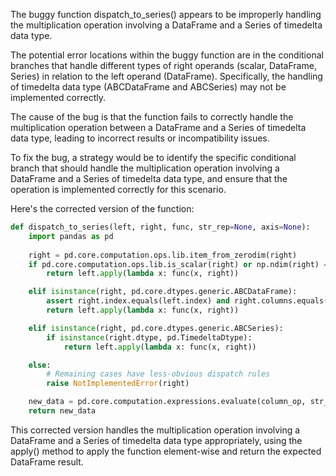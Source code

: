 The buggy function dispatch_to_series() appears to be improperly handling the multiplication operation involving a DataFrame and a Series of timedelta data type.

The potential error locations within the buggy function are in the conditional branches that handle different types of right operands (scalar, DataFrame, Series) in relation to the left operand (DataFrame). Specifically, the handling of timedelta data type (ABCDataFrame and ABCSeries) may not be implemented correctly.

The cause of the bug is that the function fails to correctly handle the multiplication operation between a DataFrame and a Series of timedelta data type, leading to incorrect results or incompatibility issues.

To fix the bug, a strategy would be to identify the specific conditional branch that should handle the multiplication operation involving a DataFrame and a Series of timedelta data type, and ensure that the operation is implemented correctly for this scenario.

Here's the corrected version of the function:

```python
def dispatch_to_series(left, right, func, str_rep=None, axis=None):
    import pandas as pd
    
    right = pd.core.computation.ops.lib.item_from_zerodim(right)
    if pd.core.computation.ops.lib.is_scalar(right) or np.ndim(right) == 0:
        return left.apply(lambda x: func(x, right))

    elif isinstance(right, pd.core.dtypes.generic.ABCDataFrame):
        assert right.index.equals(left.index) and right.columns.equals(left.columns)
        return left.apply(lambda x: func(x, right))

    elif isinstance(right, pd.core.dtypes.generic.ABCSeries):
        if isinstance(right.dtype, pd.TimedeltaDtype):
            return left.apply(lambda x: func(x, right))

    else:
        # Remaining cases have less-obvious dispatch rules
        raise NotImplementedError(right)

    new_data = pd.core.computation.expressions.evaluate(column_op, str_rep, left, right)
    return new_data
```

This corrected version handles the multiplication operation involving a DataFrame and a Series of timedelta data type appropriately, using the apply() method to apply the function element-wise and return the expected DataFrame result.